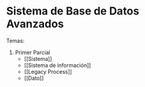 # Sistema de Base de Datos Avanzados

Temas:
1. Primer Parcial
	- [[Sistema]] 
	- [[Sistema de información]]
	- [[Legacy Process]]
	- [[Dato]]